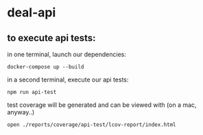 # deal-api

## to execute api tests:

in one terminal, launch our dependencies:
```
docker-compose up --build
```

in a second terminal, execute our api tests:
```
npm run api-test
```

test coverage will be generated and can be viewed with (on a mac, anyway..)
```
open ./reports/coverage/api-test/lcov-report/index.html
```
